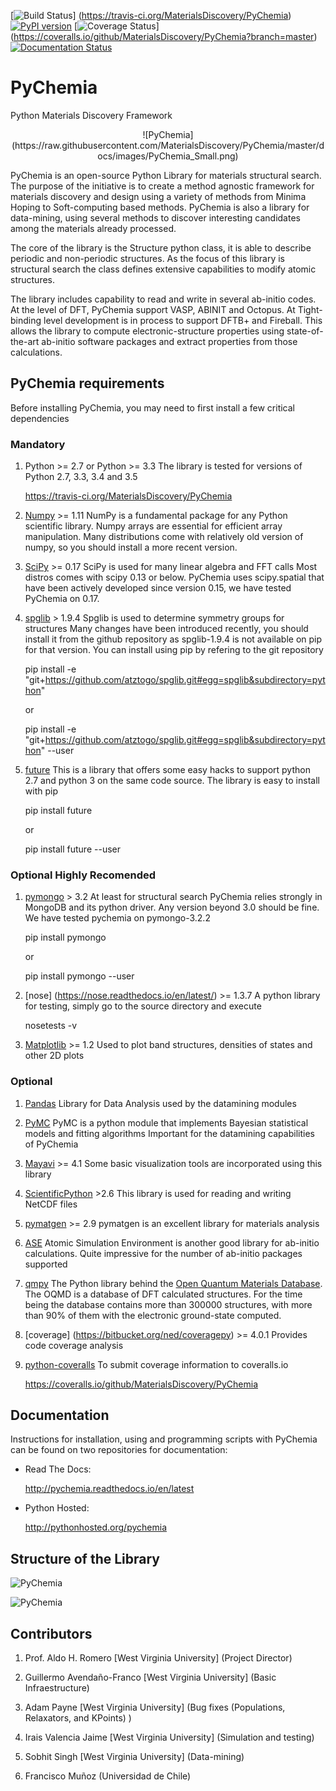 [![Build Status](https://travis-ci.org/MaterialsDiscovery/PyChemia.svg?branch=master)]
(https://travis-ci.org/MaterialsDiscovery/PyChemia)
[![PyPI version](https://badge.fury.io/py/pychemia.svg)](https://badge.fury.io/py/pychemia)
[![Coverage Status](https://coveralls.io/repos/github/MaterialsDiscovery/PyChemia/badge.svg?branch=master)]
(https://coveralls.io/github/MaterialsDiscovery/PyChemia?branch=master)
[![Documentation Status](https://readthedocs.org/projects/pychemia/badge/?version=latest)](http://pychemia.readthedocs.io/en/latest/?badge=latest)


PyChemia
========

Python Materials Discovery Framework

<center>
![PyChemia](https://raw.githubusercontent.com/MaterialsDiscovery/PyChemia/master/docs/images/PyChemia_Small.png)
</center>

PyChemia is an open-source Python Library for materials structural search. The purpose of the initiative is to create
a method agnostic framework for materials discovery and design using a variety of methods from Minima Hoping to
Soft-computing based methods. PyChemia is also a library for data-mining, using several methods to discover interesting
candidates among the materials already processed.

The core of the library is the Structure python class, it is able to describe periodic and non-periodic structures.
As the focus of this library is structural search the class defines extensive capabilities to modify atomic structures.

The library includes capability to read and write in several ab-initio codes. At the level of DFT, PyChemia support
VASP, ABINIT and Octopus. At Tight-binding level development is in process to support DFTB+ and Fireball.
This allows the library to compute electronic-structure properties using state-of-the-art ab-initio software packages
and extract properties from those calculations.

PyChemia requirements
---------------------

Before installing PyChemia, you may need to first install a few critical dependencies

### Mandatory

1. Python >= 2.7 or Python >= 3.3
   The library is tested for versions of Python 2.7, 3.3, 3.4 and 3.5

   https://travis-ci.org/MaterialsDiscovery/PyChemia

2. [Numpy](http://www.numpy.org/ "Numpy") >= 1.11
   NumPy is a fundamental package for any Python scientific library.
   Numpy arrays are essential for efficient array manipulation.
   Many distributions come with relatively old version of numpy,
   so you should install a more recent version.

3. [SciPy](http://scipy.org/ "SciPy") >= 0.17
   SciPy is used for many linear algebra and FFT calls
   Most distros comes with scipy 0.13 or below.
   PyChemia uses scipy.spatial that have been actively developed
   since version 0.15, we have tested PyChemia on 0.17.

4. [spglib](http://spglib.sourceforge.net/) > 1.9.4
   Spglib is used to determine symmetry groups for structures
    Many changes have been introduced recently, you should install it
    from the github repository as spglib-1.9.4 is not available
    on pip for that version. You can install using pip by refering to the
    git repository

    pip install -e "git+https://github.com/atztogo/spglib.git#egg=spglib&subdirectory=python"

    or

    pip install -e "git+https://github.com/atztogo/spglib.git#egg=spglib&subdirectory=python" --user

5. [future](http://python-future.org)
    This is a library that offers some easy hacks to support python 2.7
    and python 3 on the same code source. The library is easy to install
    with pip

    pip install future

    or

    pip install future --user

### Optional Highly Recomended


1. [pymongo](http://api.mongodb.org/python/current/) > 3.2
   At least for structural search PyChemia relies strongly in MongoDB and its
   python driver. Any version beyond 3.0 should be fine. We have tested
   pychemia on pymongo-3.2.2

   pip install pymongo

   or

   pip install pymongo --user

2. [nose] (https://nose.readthedocs.io/en/latest/) >= 1.3.7
    A python library for testing, simply go to the source directory and execute

    nosetests -v

3. [Matplotlib](http://matplotlib.org/  "Matplotlib") >= 1.2
   Used to plot band structures, densities of states and other 2D plots


### Optional

1. [Pandas](http://pandas.pydata.org/ "Pandas")
   Library for Data Analysis used by the datamining modules

1. [PyMC](http://pymc-devs.github.io/pymc/index.html)
   PyMC is a python module that implements Bayesian statistical models and fitting algorithms
   Important for the datamining capabilities of PyChemia

1. [Mayavi](http://docs.enthought.com/mayavi/mayavi/ "Mayavi") >= 4.1
   Some basic visualization tools are incorporated using this library

1. [ScientificPython](http://dirac.cnrs-orleans.fr/plone/software/scientificpython/overview/ "Scientific Python") >2.6
   This library is used for reading and writing NetCDF files

1. [pymatgen](http://www.pymatgen.org "pymatgen") >= 2.9
   pymatgen is an excellent library for materials analysis

1. [ASE](https://wiki.fysik.dtu.dk/ase/ "Atomic Simulation Environment")
   Atomic Simulation Environment is another good library for ab-initio calculations.
   Quite impressive for the number of ab-initio packages supported

1. [qmpy](http://oqmd.org/static/docs/index.html "qmpy")
   The Python library behind the [Open Quantum Materials Database](http://oqmd.org).
   The OQMD is a database of DFT calculated structures.
   For the time being the database contains more than 300000 structures, with more than
   90% of them with the electronic ground-state computed.

1. [coverage] (https://bitbucket.org/ned/coveragepy) >= 4.0.1
    Provides code coverage analysis

1. [python-coveralls](https://github.com/z4r/python-coveralls)
    To submit coverage information to coveralls.io

    https://coveralls.io/github/MaterialsDiscovery/PyChemia

Documentation
-------------

Instructions for installation, using and programming scripts with PyChemia
can be found on two repositories for documentation:

* Read The Docs:
   
   http://pychemia.readthedocs.io/en/latest
      
* Python Hosted:
    
   http://pythonhosted.org/pychemia

Structure of the Library
------------------------

![PyChemia](https://raw.githubusercontent.com/MaterialsDiscovery/PyChemia/master/docs/images/PyChemia_code.png)

![PyChemia](https://raw.githubusercontent.com/MaterialsDiscovery/PyChemia/master/docs/images/PyChemia_workflow.png)

Contributors
------------

1. Prof. Aldo H. Romero [West Virginia University] (Project Director)

1. Guillermo Avendaño-Franco [West Virginia University] (Basic Infraestructure)

1. Adam Payne [West Virginia University] (Bug fixes (Populations, Relaxators, and KPoints) ) 

1. Irais Valencia Jaime [West Virginia University] (Simulation and testing)

1. Sobhit Singh [West Virginia University] (Data-mining)

1. Francisco Muñoz (Universidad de Chile)
